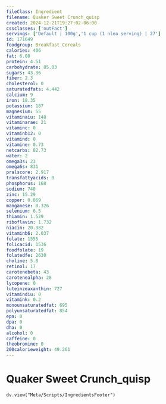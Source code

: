 ```yaml
---
fileClass: Ingredient
filename: Quaker Sweet Crunch_quisp
created: 2024-12-21T19:27:02-06:00
cssclasses: ['nutFact']
servings: ['Default | 100g','1 cup (1 nlea serving) | 27']
id: 171649
foodgroup: Breakfast Cereals
calories: 406
fat: 6.08
protein: 4.51
carbohydrate: 85.03
sugars: 43.36
fiber: 2.3
cholesterol: 0
saturatedfats: 4.442
calcium: 9
iron: 18.35
potassium: 187
magnesium: 55
vitaminaiu: 148
vitaminarae: 21
vitaminc: 0
vitaminb12: 0
vitamind: 0
vitamine: 0.73
netcarbs: 82.73
water: 2
omega3s: 23
omega6s: 831
pralscore: 2.917
transfattyacids: 0
phosphorus: 168
sodium: 740
zinc: 15.29
copper: 0.069
manganese: 0.326
selenium: 6.5
thiamin: 1.529
riboflavin: 1.732
niacin: 20.382
vitaminb6: 2.037
folate: 1555
folicacid: 1536
foodfolate: 19
folatedfe: 2630
choline: 5.8
retinol: 17
carotenebeta: 43
carotenealpha: 28
lycopene: 0
luteinzeaxanthin: 727
vitamindiu: 0
vitamink: 0.2
monounsaturatedfat: 695
polyunsaturatedfat: 854
epa: 0
dpa: 0
dha: 0
alcohol: 0
caffeine: 0
theobromine: 0
200calorieweight: 49.261
---
```


# Quaker Sweet Crunch_quisp

```dataviewjs
dv.view("Meta/Scripts/IngredientsFooter")
```